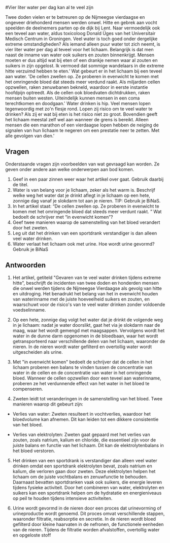#Vier liter water per dag kan al te veel zijn 
 
Twee doden vielen er te betreuren op de Nijmeegse vierdaagse en ongeveer 
driehonderd mensen werden onwel. Hitte en gebrek aan vocht speelden de 
deelnemers parten op de dijk bij Lent. Naar vermoedelijk ook een teveel aan water, 
aldus toxicoloog Donald Üges van het Universitair Medisch Centrum in Groningen. 
Veel water is toch goed onder dergelijke extreme omstandigheden? Als iemand alleen 
puur water tot zich neemt, is vier liter water per dag al teveel voor het lichaam. 
Belangrijk is dat men naast de inname van water ook suikers en zouten binnenkrijgt. 
Mensen moeten er dus altijd wat bij eten of een drankje nemen waar al zouten en 
suikers in zijn opgelost. Ik vermoed dat sommige wandelaars in die extreme hitte 
verzuimd hebben te eten.’ 
Wat gebeurt er in het lichaam bij een teveel aan water. 'De cellen zwellen op. Ze 
proberen in evenwicht te komen met het omringende bloed dat steeds meer verdund 
raakt. Als miljarden cellen opzwellen, raken zenuwbanen bekneld, waardoor in eerste 
instantie hoofdpijn optreedt. Als de cellen ook bloedvaten dichtdrukken, raken mensen 
buiten westen. Uiteindelijk kunnen mensen in een coma terechtkomen en doodgaan.' 
Water drinken is hip. Veel mensen lopen tegenwoordig met zo'n flesje rond. Lopen zij 
risico om te veel water te drinken? Als zij er wat bij eten is het risico niet zo groot. 
Bovendien geeft het lichaam meestal zelf wel aan wanneer de grens is bereikt. Alleen 
mensen die een marathon of een vierdaagse lopen hebben de neiging de signalen van 
hun lichaam te negeren om een prestatie neer te zetten. Met alle gevolgen van dien.' 

## Vragen
Onderstaande vragen zijn voorbeelden van wat gevraagd kan worden. Ze geven onder 
andere aan welke onderwerpen aan bod komen.   
1.	Geef in een paar zinnen weer waar het artikel over gaat. Gebruik daarbij de titel.   
2. Water is van belang voor je lichaam, zeker als het warm is. Beschrijf welke weg het 
water dat je drinkt aflegt in je lichaam op een hete, zonnige dag vanaf je slokdarm 
tot aan je nieren. TIP: Gebruik je BiNaS.   
3. In het artikel staat: “De cellen zwellen op. Ze proberen in evenwicht te komen met 
het omringende bloed dat steeds meer verdunt raakt. ” Wat bedoelt de schrijver met 
“in evenwicht komen”?   
4. Geef twee manieren waarop de samenstelling van het bloed verandert door het 
zweten.   
5. Leg uit dat het drinken van een sportdrank verstandiger is dan alleen veel water 
drinken.   
6. Water verlaat het lichaam ook met urine. Hoe wordt urine gevormd? Gebruik je 
BiNaS

## Antwoorden
1. Het artikel, getiteld "Gevaren van te veel water drinken tijdens extreme hitte", beschrijft de incidenten van twee doden en honderden mensen die onwel werden tijdens de Nijmeegse Vierdaagse als gevolg van hitte en uitdroging. Het benadrukt het belang van het in evenwicht houden van waterinname met de juiste hoeveelheid suikers en zouten, en waarschuwt voor de risico's van te veel water drinken zonder voldoende voedselinname.

2. Op een hete, zonnige dag volgt het water dat je drinkt de volgende weg in je lichaam: nadat je water doorslikt, gaat het via je slokdarm naar de maag, waar het wordt gemengd met maagsappen. Vervolgens wordt het water in de dunne darm opgenomen in de bloedbaan, waar het wordt getransporteerd naar verschillende delen van het lichaam, waaronder de nieren. In de nieren wordt water gefilterd en overtollig water wordt uitgescheiden als urine.

3. Met "in evenwicht komen" bedoelt de schrijver dat de cellen in het lichaam proberen een balans te vinden tussen de concentratie van water in de cellen en de concentratie van water in het omringende bloed. Wanneer de cellen opzwellen door een teveel aan waterinname, proberen ze het verdunnende effect van het water in het bloed te compenseren.

4. Zweten leidt tot veranderingen in de samenstelling van het bloed. Twee manieren waarop dit gebeurt zijn:

- Verlies van water: Zweten resulteert in vochtverlies, waardoor het bloedvolume kan afnemen. Dit kan leiden tot een dikkere consistentie van het bloed.

- Verlies van elektrolyten: Zweten gaat gepaard met het verlies van zouten, zoals natrium, kalium en chloride, die essentieel zijn voor de juiste balans en functie van het lichaam. Dit kan de elektrolytenbalans in het bloed verstoren.

5. Het drinken van een sportdrank is verstandiger dan alleen veel water drinken omdat een sportdrank elektrolyten bevat, zoals natrium en kalium, die verloren gaan door zweten. Deze elektrolyten helpen het lichaam om de juiste vochtbalans en zenuwfunctie te behouden. Daarnaast bevatten sportdranken vaak ook suikers, die energie leveren tijdens fysieke activiteit. Door het combineren van water, elektrolyten en suikers kan een sportdrank helpen om de hydratatie en energieniveaus op peil te houden tijdens intensieve activiteiten.

6. Urine wordt gevormd in de nieren door een proces dat urinevorming of urineproductie wordt genoemd. Dit proces omvat verschillende stappen, waaronder filtratie, reabsorptie en secretie. In de nieren wordt bloed gefilterd door kleine haarvaten in de nefronen, de functionele eenheden van de nieren. Tijdens de filtratie worden afvalstoffen, overtollig water en opgeloste stoff